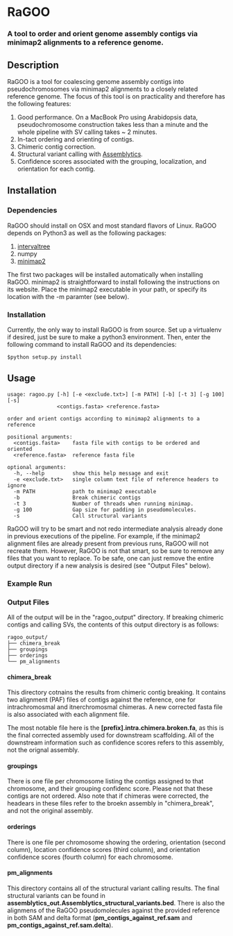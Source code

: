 # RaGOO

### A tool to order and orient genome assembly contigs via minimap2 alignments to a reference genome.

## Description

RaGOO is a tool for coalescing genome assembly contigs into pseudochromosomes via minimap2 alignments to a closely related reference genome. The focus of this tool is on practicality and therefore has the following features:

1. Good performance. On a MacBook Pro using Arabidopsis data, pseudochromosome construction takes less than a minute and the whole pipeline with SV calling takes ~ 2 minutes.
2. In-tact ordering and orienting of contigs. 
3. Chimeric contig correction.
4. Structural variant calling with [Assemblytics](http://assemblytics.com/).
5. Confidence scores associated with the grouping, localization, and orientation for each contig.

## Installation

### Dependencies

RaGOO should install on OSX and most standard flavors of Linux. RaGOO depends on Python3 as well as the following packages:

1. [intervaltree](https://pypi.python.org/pypi/intervaltree)
2. numpy
3. [minimap2](https://github.com/lh3/minimap2)

The first two packages will be installed automatically when installing RaGOO. minimap2 is straightforward to install following the instructions on its website. Place the minimap2 executable in your path, or specify its location with the -m paramter (see below).

### Installation

Currently, the only way to install RaGOO is from source. Set up a virtualenv if desired, just be sure to make a python3 environment. Then, enter the following command to install RaGOO and its dependencies:

```
$python setup.py install
```

## Usage

```
usage: ragoo.py [-h] [-e <exclude.txt>] [-m PATH] [-b] [-t 3] [-g 100] [-s]
                <contigs.fasta> <reference.fasta>

order and orient contigs according to minimap2 alignments to a reference

positional arguments:
  <contigs.fasta>    fasta file with contigs to be ordered and oriented
  <reference.fasta>  reference fasta file

optional arguments:
  -h, --help         show this help message and exit
  -e <exclude.txt>   single column text file of reference headers to ignore
  -m PATH            path to minimap2 executable
  -b                 Break chimeric contigs
  -t 3               Number of threads when running minimap.
  -g 100             Gap size for padding in pseudomolecules.
  -s                 Call structural variants
``` 

RaGOO will try to be smart and not redo intermediate analysis already done in previous executions of the pipeline. For example, if the minimap2 alignment files are already present from previous runs, RaGOO will not recreate them. However, RaGOO is not that smart, so be sure to remove any files that you want to replace. To be safe, one can just remove the entire output directory if a new analysis is desired (see "Output Files" below).

### Example Run

### Output Files

All of the output will be in the "ragoo_output" directory. If breaking chimeric contigs and calling SVs, the contents of this output directory is as follows:

```
ragoo_output/
├── chimera_break
├── groupings
├── orderings
└── pm_alignments
```

#### chimera_break
This directory cotnains the results from chimeric contig breaking. It contains two alignment (PAF) files of contigs against the reference, one for intrachromosmal and itnerchromosmal chimeras. A new corrected fasta file is also associated with each alignment file.

The most notable file here is the **[prefix].intra.chimera.broken.fa**, as this is the final corrected assembly used for downstream scaffolding. All of the downstream information such as confidence scores refers to this assembly, not the orignal assembly.

#### groupings
There is one file per chromosome listing the contigs assigned to that chromosome, and their grouping confidenc score. Please not that these contigs are not ordered. Also note that if chimeras were corrected, the headears in these files refer to the broekn assembly in "chimera_break", and not the original assembly.

#### orderings
There is one file per chromosome showing the ordering, orientation (second column), location confidence scores (third column), and orientation confidence scores (fourth column) for each chromosome.

#### pm_alignments
This directory contains all of the structural variant calling results. The final structural variants can be found in **assemblytics_out.Assemblytics_structural_variants.bed**. There is also the alignmens of the RaGOO pseudomolecules against the provided reference in both SAM and delta format (**pm_contigs_against_ref.sam** and **pm_contigs_against_ref.sam.delta**). 

